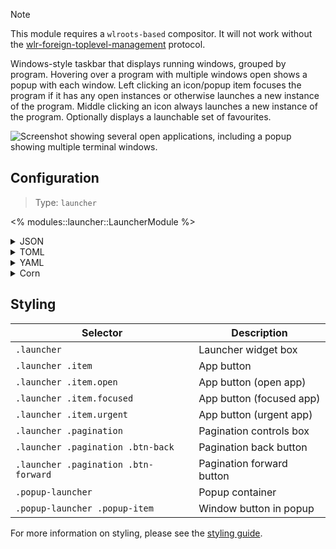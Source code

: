> [!NOTE]
> This module requires a `wlroots-based` compositor. It will not work without the [wlr-foreign-toplevel-management](https://wayland.app/protocols/wlr-foreign-toplevel-management-unstable-v1) protocol.

Windows-style taskbar that displays running windows, grouped by program.
Hovering over a program with multiple windows open shows a popup with each window.
Left clicking an icon/popup item focuses the program if it has any open instances or otherwise launches a new instance of the program.
Middle clicking an icon always launches a new instance of the program.
Optionally displays a launchable set of favourites.

![Screenshot showing several open applications, including a popup showing multiple terminal windows.](https://f.jstanger.dev/github/ironbar/launcher.png)

## Configuration

> Type: `launcher`

<% modules::launcher::LauncherModule %>

<details>
<summary>JSON</summary>

```json
{
  "start": [
    {
      "type": "launcher",
      "favourites": [
        "firefox",
        "discord"
      ],
      "show_names": false,
      "show_icons": true,
      "reversed": false
    }
  ]
}


```

</details>

<details>
<summary>TOML</summary>

```toml
[[start]]
type = "launcher"
favorites = ["firefox", "discord"]
show_names = false
show_icons = true
reversed = false
```

</details>

<details>
<summary>YAML</summary>

```yaml
start:
  - type: "launcher"
    favorites:
      - firefox
      - discord
    show_names: false
    show_icons: true
    reversed: false
```

</details>

<details>
<summary>Corn</summary>

```corn
{
  start = [
    {
      type = "launcher"
      favorites = [ "firefox" "discord" ]
      show_names = false
      show_icons = true
      reversed = false
    }
  ]
}
```

</details>

## Styling

| Selector                             | Description               |
|--------------------------------------|---------------------------|
| `.launcher`                          | Launcher widget box       |
| `.launcher .item`                    | App button                |
| `.launcher .item.open`               | App button (open app)     |
| `.launcher .item.focused`            | App button (focused app)  |
| `.launcher .item.urgent`             | App button (urgent app)   |
| `.launcher .pagination`              | Pagination controls box   |
| `.launcher .pagination .btn-back`    | Pagination back button    |
| `.launcher .pagination .btn-forward` | Pagination forward button |
| `.popup-launcher`                    | Popup container           |
| `.popup-launcher .popup-item`        | Window button in popup    |

For more information on styling, please see the [styling guide](styling-guide).
